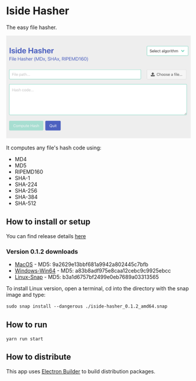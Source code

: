 # Iside Hasher

The easy file hasher. 

<img alt="Iside Hasher" src="icons/screenshot.png" width="500">

It computes any file's hash code using:

* MD4
* MD5
* RIPEMD160
* SHA-1
* SHA-224
* SHA-256
* SHA-384
* SHA-512

## How to install or setup

You can find release details [here](https://github.com/guildenstern70/IsideHasher/releases)

### Version 0.1.2 downloads

- [MacOS](https://github.com/guildenstern70/IsideHasher/releases/download/0.1.2/IsideHasher-0.1.2.dmg) - MD5: 9a2629e13bbf681a9942a802445c7bfb
- [Windows-Win64](https://github.com/guildenstern70/IsideHasher/releases/download/0.1.2/IsideHasher.Setup.0.1.2.exe) - MD5: a83b8adf975e8caa12cebc9c9925ebcc
- [Linux-Snap](https://github.com/guildenstern70/IsideHasher/releases/download/0.1.2/iside-hasher_0.1.2_amd64.snap) - MD5: b3a1d6757bf2499e0eb7689a03313565

To install Linux version, open a terminal, cd into the directory with the snap image and type:

    sudo snap install --dangerous ./iside-hasher_0.1.2_amd64.snap 

## How to run

    yarn run start

## How to distribute

This app uses [Electron Builder](https://github.com/electron-userland/electron-builder) to build distribution packages.



